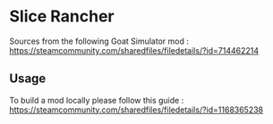# Slice Rancher

Sources from the following Goat Simulator mod : https://steamcommunity.com/sharedfiles/filedetails/?id=714462214

## Usage

To build a mod locally please follow this guide : https://steamcommunity.com/sharedfiles/filedetails/?id=1168365238